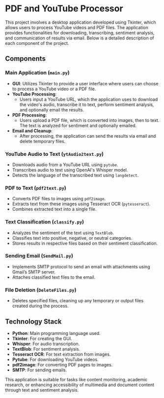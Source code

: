 # PDF and YouTube Processor

This project involves a desktop application developed using Tkinter, which allows users to process YouTube videos and PDF files. The application provides functionalities for downloading, transcribing, sentiment analysis, and communication of results via email. Below is a detailed description of each component of the project.

## Components

### Main Application (`main.py`)

- **GUI**: Utilizes Tkinter to provide a user interface where users can choose to process a YouTube video or a PDF file.
- **YouTube Processing**:
  - Users input a YouTube URL, which the application uses to download the video's audio, transcribe it to text, perform sentiment analysis, and optionally email the results.
- **PDF Processing**:
  - Users upload a PDF file, which is converted into images, then to text. The text is analyzed for sentiment and optionally emailed.
- **Email and Cleanup**:
  - After processing, the application can send the results via email and delete temporary files.

### YouTube Audio to Text (`ytAudio2text.py`)

- Downloads audio from a YouTube URL using `pytube`.
- Transcribes audio to text using OpenAI's Whisper model.
- Detects the language of the transcribed text using `langdetect`.

### PDF to Text (`pdf2text.py`)

- Converts PDF files to images using `pdf2image`.
- Extracts text from these images using Tesseract OCR (`pytesseract`).
- Combines extracted text into a single file.

### Text Classification (`classify.py`)

- Analyzes the sentiment of the text using `TextBlob`.
- Classifies text into positive, negative, or neutral categories.
- Stores results in respective files based on their sentiment classification.

### Sending Email (`SendMail.py`)

- Implements SMTP protocol to send an email with attachments using Gmail’s SMTP server.
- Attaches classified text files to the email.

### File Deletion (`DeleteFiles.py`)

- Deletes specified files, cleaning up any temporary or output files created during the process.

## Technology Stack

- **Python**: Main programming language used.
- **Tkinter**: For creating the GUI.
- **Whisper**: For audio transcription.
- **TextBlob**: For sentiment analysis.
- **Tesseract OCR**: For text extraction from images.
- **Pytube**: For downloading YouTube videos.
- **pdf2image**: For converting PDF pages to images.
- **SMTP**: For sending emails.

This application is suitable for tasks like content monitoring, academic research, or enhancing accessibility of multimedia and document content through text and sentiment analysis.
